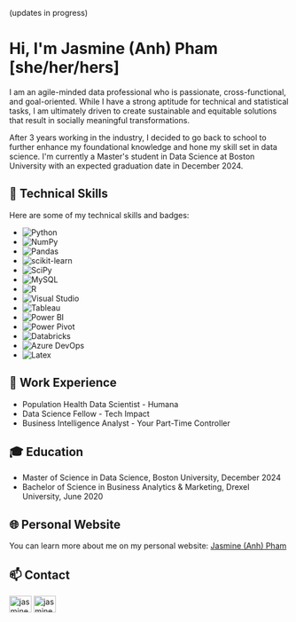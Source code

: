 (updates in progress)
# Hi, I'm Jasmine (Anh) Pham [she/her/hers]

I am an agile-minded data professional who is passionate, cross-functional, and goal-oriented. While I have a strong aptitude for technical and statistical tasks, I am ultimately driven to create sustainable and equitable solutions that result in socially meaningful transformations.

After 3 years working in the industry, I decided to go back to school to further enhance my foundational knowledge and hone my skill set in data science. I'm currently a Master's student in Data Science at Boston University with an expected graduation date in December 2024.

## 🧰 Technical Skills

Here are some of my technical skills and badges:

- ![Python](https://img.shields.io/badge/Python-FFD43B?style=for-the-badge&logo=python&logoColor=blue)
- ![NumPy](https://img.shields.io/badge/Numpy-777BB4?style=for-the-badge&logo=numpy&logoColor=white)
- ![Pandas](https://img.shields.io/badge/Pandas-2C2D72?style=for-the-badge&logo=pandas&logoColor=white)
- ![scikit-learn](https://img.shields.io/badge/scikit_learn-F7931E?style=for-the-badge&logo=scikit-learn&logoColor=white)
- ![SciPy](https://img.shields.io/badge/SciPy-654FF0?style=for-the-badge&logo=SciPy&logoColor=white)
- ![MySQL](https://img.shields.io/badge/MySQL-005C84?style=for-the-badge&logo=mysql&logoColor=white)
- ![R](https://img.shields.io/badge/R-276DC3?style=for-the-badge&logo=r&logoColor=white)
- ![Visual Studio](https://img.shields.io/badge/Visual_Studio-5C2D91?style=for-the-badge&logo=visual%20studio&logoColor=white)
- ![Tableau](https://img.shields.io/badge/Tableau-E97627?style=for-the-badge&logo=Tableau&logoColor=white)
- ![Power BI](https://img.shields.io/badge/PowerBI-F2C811?style=for-the-badge&logo=Power%20BI&logoColor=white)
- ![Power Pivot](https://img.shields.io/badge/Power%20Pivot-Proficient-blue)
- ![Databricks](https://img.shields.io/badge/Databricks-FF3621?style=for-the-badge&logo=Databricks&logoColor=white)
- ![Azure DevOps](https://img.shields.io/badge/Azure_DevOps-0078D7?style=for-the-badge&logo=azure-devops&logoColor=white)
- ![Latex](https://img.shields.io/badge/LaTeX-47A141?style=for-the-badge&logo=LaTeX&logoColor=white)

## 💼 Work Experience
- Population Health Data Scientist - Humana
- Data Science Fellow - Tech Impact
- Business Intelligence Analyst - Your Part-Time Controller

## 🎓 Education
- Master of Science in Data Science, Boston University, December 2024
- Bachelor of Science in Business Analytics & Marketing, Drexel University, June 2020

## 🌐 Personal Website
You can learn more about me on my personal website: [Jasmine (Anh) Pham](https://jasmine-pham.wixsite.com/home)

## 📫 Contact
<a href="jasmine.pham97@gmail.com" target="blank"><img align="center" src="https://img.shields.io/badge/Gmail-D14836?style=for-the-badge&logo=gmail&logoColor=white" alt="jasmine-pham" height="30" width="40" /></a>
<a href="https://linkedin.com/in/jasmine-pham" target="blank"><img align="center" src="https://raw.githubusercontent.com/rahuldkjain/github-profile-readme-generator/master/src/images/icons/Social/linked-in-alt.svg" alt="jasmine-pham" height="30" width="40" /></a>
